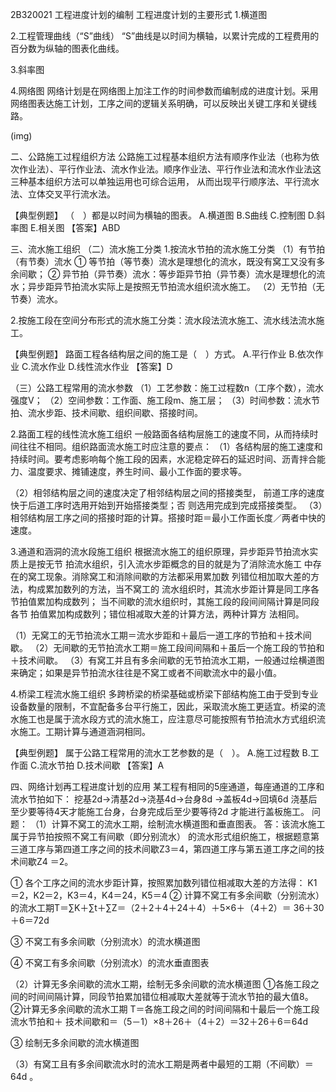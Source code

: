 2B320021	工程进度计划的编制
工程进度计划的主要形式
1.横道图

2.工程管理曲线（“S”曲线）
“S”曲线是以时间为横轴，以累计完成的工程费用的百分数为纵轴的图表化曲线。


3.斜率图

4.网络图
网络计划是在网络图上加注工作的时间参数而编制成的进度计划。采用网络图表达施工计划，工序之间的逻辑关系明确，可以反映出关键工序和关键线路。

(img)


二、公路施工过程组织方法
公路施工过程基本组织方法有顺序作业法（也称为依次作业法）、平行作业法、流水作业法。顺序作业法、平行作业法和流水作业法这三种基本组织方法可以单独运用也可综合运用， 从而出现平行顺序法、平行流水法、立体交叉平行流水法。

【典型例题】
（　）都是以时间为横轴的图表。
A.横道图
B.S曲线
C.控制图
D.斜率图
E.相关图
【答案】ABD

三、流水施工组织
（二）流水施工分类
1.按流水节拍的流水施工分类
（1）有节拍（有节奏）流水
① 等节拍（等节奏）流水是理想化的流水，既没有窝工又没有多余间歇；
② 异节拍（异节奏）流水：等步距异节拍（异节奏）流水是理想化的流水；异步距异节拍流水实际上是按照无节拍流水组织流水施工。
（2）无节拍（无节奏）流水。

2.按施工段在空间分布形式的流水施工分类：流水段法流水施工、流水线法流水施工。

【典型例题】
路面工程各结构层之间的施工是（　）方式。
A.平行作业
B.依次作业
C.流水作业
D.线性流水作业
【答案】D

（三）公路工程常用的流水参数
（1）工艺参数：施工过程数n（工序个数），流水强度V；
（2）空间参数：工作面、施工段m、施工层；
（3）时间参数：流水节拍、流水步距、技术间歇、组织间歇、搭接时间。

2.路面工程的线性流水施工组织
一般路面各结构层施工的速度不同，从而持续时间往往不相同。组织路面流水施工时应注意的要点：
（1）各结构层的施工速度和持续时间。要考虑影响每个施工段的因素，水泥稳定碎石的延迟时间、沥青拌合能力、温度要求、摊铺速度，养生时间、最小工作面的要求等。

（2）相邻结构层之间的速度决定了相邻结构层之间的搭接类型， 前道工序的速度快于后道工序时选用开始到开始搭接类型；否
则选用完成到完成搭接类型。
（3）相邻结构层工序之间的搭接时距的计算。搭接时距＝最小工作面长度／两者中快的速度。

3.通道和涵洞的流水段施工组织
根据流水施工的组织原理，异步距异节拍流水实质上是按无节 拍流水组织，引入流水步距概念的目的就是为了消除流水施工 中存在的窝工现象。消除窝工和消除间歇的方法都采用累加数 列错位相加取大差的方法，构成累加数列的方法，当不窝工的 流水组织时，其流水步距计算是同工序各节拍值累加构成数列； 当不间歇的流水组织时，其施工段的段间间隔计算是同段各节 拍值累加构成数列；错位相减取大差的计算方法，两种计算方 法相同。

（1）无窝工的无节拍流水工期＝流水步距和＋最后一道工序的节拍和＋技术间歇。
（2）无间歇的无节拍流水工期＝施工段间间隔和＋虽后一个施工段的节拍和＋技术间歇。
（3）有窝工并且有多余间歇的无节拍流水工期，一般通过绘横道图来确定；如果是异节拍流水往往是不窝工或者不间歇流水中的最小值。

4.桥梁工程流水施工组织
多跨桥梁的桥梁基础或桥梁下部结构施工由于受到专业设备数量的限制，不宜配备多台平行施工，因此，采取流水施工更适宜。桥梁的流水施工也是属于流水段方式的流水施工，应注意尽可能按照有节拍流水方式组织流水施工。工期计算与通道涵洞相同。

【典型例题】
属于公路工程常用的流水工艺参数的是（　）。
A.施工过程数
B.工作面
C.流水节拍
D.技术间歇
【答案】A

四、网络计划再工程进度计划的应用
某工程有相同的5座通道，每座通道的工序和流水节拍如下： 挖基2d→清基2d→浇基4d→台身8d →盖板4d→回填6d
浇基后至少要等待4天才能施工台身，台身完成后至少要等待2d 才能进行盖板施工。
问题：
（1）计算不窝工的流水工期，绘制流水横道图和垂直图表。 答：该流水施工属于异节拍按照不窝工有间歇（即分别流水） 的流水形式组织施工，根据题意第三道工序与第四道工序之间的技术间歇Z3＝4，第四道工序与第五道工序之间的技术间歇Z4
＝2。

① 各个工序之间的流水步距计算，按照累加数列错位相减取大差的方法得：
K1＝2，K2＝2，K3＝4，K4＝24，K5＝4
② 计算不窝工有多余间歇（分别流水）的流水工期T＝∑K＋∑t＋∑Z＝（2＋2＋4＋24＋4）＋5×6＋（4＋2）＝ 36＋30＋6＝72d

③ 不窝工有多余间歇（分别流水）的流水横道图

④ 不窝工有多余间歇（分别流水）的流水垂直图表

（2）计算无多余间歇的流水工期，绘制无多余间歇的流水横道图
①各施工段之间的时间间隔计算，同段节拍累加错位相减取大差就等于流水节拍的最大值8。
②计算无多余间歇的流水工期
T＝各施工段之间的时间间隔和十最后一个施工段流水节拍和＋  技术间歇和＝（5－1）×8＋26＋（4＋2）＝32＋26＋6＝64d

③ 绘制无多余间歇的流水横道图

（3）有窝工且有多余间歇流水时的流水工期是两者中最短的工期（不间歇）＝ 64d 。
